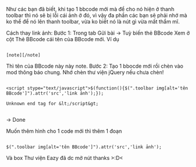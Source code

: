 Như các bạn đã biết, khi tạo 1 bbcode mới mà để cho nó hiện ở thanh toolbar thì nó sẽ bị lỗi cái ảnh ở đó, vì vậy đa phần các bạn sẽ phải nhớ mà ko thể để nó lên thanh toolbar, vừa ko biết nó là nút gì vừa mất thẩm mĩ.

Cách thay link ảnh:
Bước 1: Trong tab Gửi bài -> Tuỳ biến thẻ BBcode
Xem ở cột Thẻ BBcode cái tên của BBcode mới.
Ví dụ

```

[note][/note]
```

Thì tên của BBcode này này note.
Bước 2: Tạo 1 bbocde mới rồi chèn vào mod thông báo chung. Nhớ chèn thư viện jQuery nếu chưa chèn!

```

<script stype="text/javascript">$(function(){$(".toolbar img[alt='tên BBcode']").attr('src','link ảnh');});

Unknown end tag for &lt;/script&gt;


```

-> Done

Muốn thêm hình cho 1 code mới thì thêm 1 đoạn

```

$(".toolbar img[alt='tên BBcode']").attr('src','link ảnh');
```

Và box Thư viện Eazy đã dc mở nút thanks >:D<